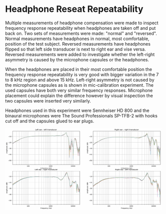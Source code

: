 # Headphone Reseat Repeatability
Multiple measurements of headphone compensation were made to inspect frequency response repeatability when headphones
are taken off and put back on. Two sets of measurements were made: "normal" and "reversed". Normal measurements have
headphones in normal, most comfortable, position of the test subject. Reversed measurements have headphones flipped so
that left side transducer is next to right ear and vise versa. Reversed measurements were added to investigate whether
the left-right asymmetry is caused by the microphone capsules or the headphones.

When the headphones are placed in their most comfortable position the frequency response repeatability is very good with
bigger variation in the 7 to 8 kHz region and above 15 kHz. Left-right asymmetry is not caused by the microphone
capsules as is shown in mic-calibration experiment. The used capsules have both very similar frequency responses.
Microphone placement could explain the difference however by visual inspection the two capsules were inserted very
similarly.

Headphones used in this experiment were Sennheiser HD 800 and the binaural microphones were The Sound Professionals
SP-TFB-2 with hooks cut off and the capsules glued to ear plugs.

![results](./Results.png)
